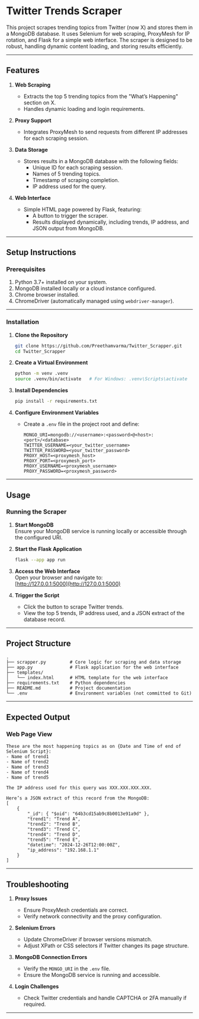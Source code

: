 # Twitter Trends Scraper

This project scrapes trending topics from Twitter (now X) and stores them in a MongoDB database. It uses Selenium for web scraping, ProxyMesh for IP rotation, and Flask for a simple web interface. The scraper is designed to be robust, handling dynamic content loading, and storing results efficiently.

---

## Features

1. **Web Scraping**  
   - Extracts the top 5 trending topics from the "What’s Happening" section on X.  
   - Handles dynamic loading and login requirements.  

2. **Proxy Support**  
   - Integrates ProxyMesh to send requests from different IP addresses for each scraping session.  

3. **Data Storage**  
   - Stores results in a MongoDB database with the following fields:  
     - Unique ID for each scraping session.  
     - Names of 5 trending topics.  
     - Timestamp of scraping completion.  
     - IP address used for the query.  

4. **Web Interface**  
   - Simple HTML page powered by Flask, featuring:  
     - A button to trigger the scraper.  
     - Results displayed dynamically, including trends, IP address, and JSON output from MongoDB.  

---

## Setup Instructions

### **Prerequisites**  
1. Python 3.7+ installed on your system.  
2. MongoDB installed locally or a cloud instance configured.  
3. Chrome browser installed.  
4. ChromeDriver (automatically managed using `webdriver-manager`).  

---

### **Installation**  

1. **Clone the Repository**  
   ```bash
   git clone https://github.com/Preethamvarma/Twitter_Scrapper.git
   cd Twitter_Scrapper
   ```

2. **Create a Virtual Environment**  
   ```bash
   python -m venv .venv
   source .venv/bin/activate   # For Windows: .venv\Scripts\activate
   ```

3. **Install Dependencies**  
   ```bash
   pip install -r requirements.txt
   ```

4. **Configure Environment Variables**  
   - Create a `.env` file in the project root and define:  
     ```env
     MONGO_URI=mongodb://<username>:<password>@<host>:<port>/<database>
     TWITTER_USERNAME=<your_twitter_username>
     TWITTER_PASSWORD=<your_twitter_password>
     PROXY_HOST=<proxymesh_host>
     PROXY_PORT=<proxymesh_port>
     PROXY_USERNAME=<proxymesh_username>
     PROXY_PASSWORD=<proxymesh_password>
     ```

---

## Usage

### **Running the Scraper**

1. **Start MongoDB**  
   Ensure your MongoDB service is running locally or accessible through the configured URI.

2. **Start the Flask Application**  
   ```bash
   flask --app app run
   ```

3. **Access the Web Interface**  
   Open your browser and navigate to:  
   [http://127.0.0.1:5000](http://127.0.0.1:5000)

4. **Trigger the Script**  
   - Click the button to scrape Twitter trends.  
   - View the top 5 trends, IP address used, and a JSON extract of the database record.  

---

## Project Structure

```plaintext
.
├── scrapper.py         # Core logic for scraping and data storage
├── app.py              # Flask application for the web interface
├── templates/
│   └── index.html      # HTML template for the web interface
├── requirements.txt    # Python dependencies
├── README.md           # Project documentation
└── .env                # Environment variables (not committed to Git)
```

---

## Expected Output

### **Web Page View**  
```
These are the most happening topics as on {Date and Time of end of Selenium Script}:
- Name of trend1
- Name of trend2
- Name of trend3
- Name of trend4
- Name of trend5

The IP address used for this query was XXX.XXX.XXX.XXX.

Here’s a JSON extract of this record from the MongoDB:
[
    {
        "_id": { "$oid": "64b3cd15ab9c8b0013e91a9d" },
        "trend1": "Trend A",
        "trend2": "Trend B",
        "trend3": "Trend C",
        "trend4": "Trend D",
        "trend5": "Trend E",
        "datetime": "2024-12-26T12:00:00Z",
        "ip_address": "192.168.1.1"
    }
]
```

---

## Troubleshooting

1. **Proxy Issues**  
   - Ensure ProxyMesh credentials are correct.  
   - Verify network connectivity and the proxy configuration.

2. **Selenium Errors**  
   - Update ChromeDriver if browser versions mismatch.  
   - Adjust XPath or CSS selectors if Twitter changes its page structure.

3. **MongoDB Connection Errors**  
   - Verify the `MONGO_URI` in the `.env` file.  
   - Ensure the MongoDB service is running and accessible.  

4. **Login Challenges**  
   - Check Twitter credentials and handle CAPTCHA or 2FA manually if required.  

---
